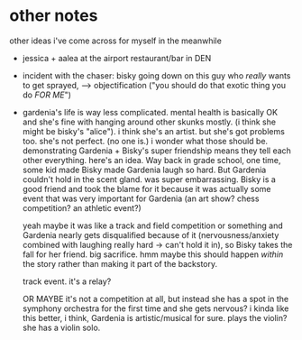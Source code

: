 # other notes

other ideas i've come across for myself in the meanwhile

- jessica + aalea at the airport restaurant/bar in DEN

- incident with the chaser: bisky going down on this guy who *really* wants
  to get sprayed, --> objectification  ("you should do that exotic thing you
  do *FOR ME*")

- gardenia's life is way less complicated. mental health is basically OK and
  she's fine with hanging around other skunks mostly. (i think she might be
  bisky's "alice"). i think she's an artist. but she's got problems too.
  she's not perfect. (no one is.) i wonder what those should be.
  demonstrating Gardenia + Bisky's super friendship means they tell each
  other everything. here's an idea.  Way back in grade school, one time,
  some kid made Bisky made Gardenia laugh so hard. But Gardenia couldn't
  hold in the scent gland. was super embarrassing. Bisky is a good friend
  and took the blame for it because it was actually some event that was very
  important for Gardenia (an art show? chess competition? an athletic event?)

  yeah maybe it was like a track and field competition or something and
  Gardenia nearly gets disqualified because of it (nervousness/anxiety
  combined with laughing really hard -> can't hold it in), so Bisky takes
  the fall for her friend. big sacrifice. hmm maybe this should happen
  _within_ the story rather than making it part of the backstory. 

  track event. it's a relay?

  OR MAYBE it's not a competition at all, but instead she has a spot in the
  symphony orchestra for the first time and she gets nervous? i kinda like
  this better, i think, Gardenia is artistic/musical for sure. plays the
  violin? she has a violin solo.
